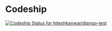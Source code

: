 Codeship
====================================

[ ![Codeship Status for hiteshkanwar/django-test](https://www.codeship.io/projects/00889240-0e72-0132-6750-4efa1d8aad15/status)](https://www.codeship.io/projects/32416)